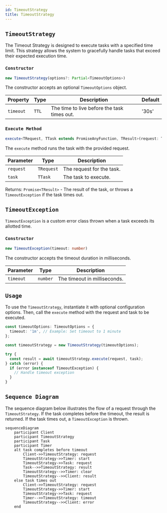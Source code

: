 ```yaml
---
id: TimeoutStrategy
title: TimeoutStrategy
---
```


## `TimeoutStrategy`

The Timeout Strategy is designed to execute tasks with a specified time limit. This strategy allows the system to gracefully handle tasks that exceed their expected execution time.

### `Constructor`

```ts
new TimeoutStrategy(options?: Partial<TimeoutOptions>)
```

The constructor accepts an optional `TimeoutOptions` object.

| Property  | Type  | Description                                 | Default |
| --------- | ----- | ------------------------------------------- | ------- |
| `timeout` | `TTL` | The time to live before the task times out. | '30s'   |

### `Execute Method`

```ts
execute<TRequest, TTask extends PromiseAnyFunction, TResult>(request: TRequest, task: TTask): Promise<TResult>
```

The `execute` method runs the task with the provided request.

| Parameter | Type       | Description               |
| --------- | ---------- | ------------------------- |
| `request` | `TRequest` | The request for the task. |
| `task`    | `TTask`    | The task to execute.      |

Returns: `Promise<TResult>` - The result of the task, or throws a `TimeoutException` if the task times out.

## `TimeoutException`

`TimeoutException` is a custom error class thrown when a task exceeds its allotted time.

### `Constructor`

```ts
new TimeoutException(timeout: number)
```

The constructor accepts the timeout duration in milliseconds.

| Parameter | Type     | Description                  |
| --------- | -------- | ---------------------------- |
| `timeout` | `number` | The timeout in milliseconds. |

## `Usage`

To use the `TimeoutStrategy`, instantiate it with optional configuration options. Then, call the `execute` method with the request and task to be executed.

```ts
const timeoutOptions: TimeoutOptions = {
  timeout: '1m', // Example: Set timeout to 1 minute
};

const timeoutStrategy = new TimeoutStrategy(timeoutOptions);

try {
  const result = await timeoutStrategy.execute(request, task);
} catch (error) {
  if (error instanceof TimeoutException) {
    // Handle timeout exception
  }
}
```

## `Sequence Diagram`

The sequence diagram below illustrates the flow of a request through the `TimeoutStrategy`. If the task completes before the timeout, the result is returned. If the task times out, a `TimeoutException` is thrown.

```mermaid
sequenceDiagram
    participant Client
    participant TimeoutStrategy
    participant Task
    participant Timer
    alt task completes before timeout
        Client->>TimeoutStrategy: request
        TimeoutStrategy->>Timer: start
        TimeoutStrategy->>Task: request
        Task-->>TimeoutStrategy: result
        TimeoutStrategy-->>Timer: clear
        TimeoutStrategy-->>Client: result
    else task times out
        Client->>TimeoutStrategy: request
        TimeoutStrategy->>Timer: start
        TimeoutStrategy->>Task: request
        Timer-->>TimeoutStrategy: timeout
        TimeoutStrategy-->>Client: error
    end
```
